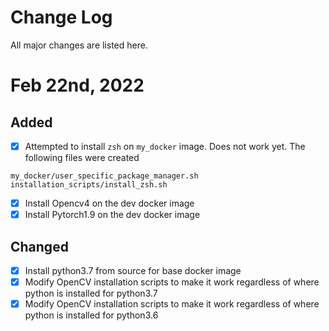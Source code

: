 # Change Log
All major changes are listed here.

# Feb 22nd, 2022
## Added
- [x] Attempted to install `zsh` on `my_docker` image. Does not work yet. The following files were created
```
my_docker/user_specific_package_manager.sh
installation_scripts/install_zsh.sh
```
- [x] Install Opencv4 on the dev docker image
- [x] Install Pytorch1.9 on the dev docker image

## Changed
- [x] Install python3.7 from source for base docker image
- [x] Modify OpenCV installation scripts to make it work regardless of where python is installed for python3.7
- [x] Modify OpenCV installation scripts to make it work regardless of where python is installed for python3.6
